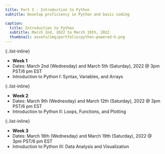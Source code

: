 ```yaml
---
title: Part I - Introduction to Python
subtitle: Develop proficiency in Python and basic coding

caption:
  title: Introduction to Python
  subtitle: March 2nd, 2022 to March 19th, 2022
  thumbnail: assets/img/portfolio/python-powered-h.png
---
```


{:.list-inline}
- **Week 1**
- Dates: March 2nd (Wednesday) and March 5th (Saturday), 2022 @ 3pm PST/6 pm EST
- Introduction to Python I: Syntax, Variables, and Arrays

{:.list-inline}
- **Week 2**
- Dates: March 9th (Wednesday) and March 12th (Saturday), 2022 @ 3pm PST/6 pm EST
- Introduction to Python II: Loops, Functions, and Plotting

{:.list-inline}
- **Week 3**
- Dates: March 16th (Wednesday) and March 19th (Saturday), 2022 @ 3pm PST/6 pm EST
- Introduction to Python III: Data Analysis and Visualization

